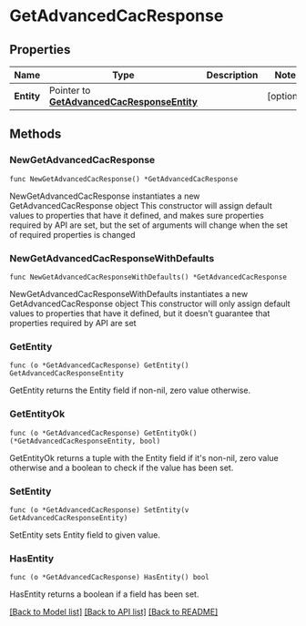 # GetAdvancedCacResponse

## Properties

Name | Type | Description | Notes
------------ | ------------- | ------------- | -------------
**Entity** | Pointer to [**GetAdvancedCacResponseEntity**](GetAdvancedCacResponseEntity.md) |  | [optional] 

## Methods

### NewGetAdvancedCacResponse

`func NewGetAdvancedCacResponse() *GetAdvancedCacResponse`

NewGetAdvancedCacResponse instantiates a new GetAdvancedCacResponse object
This constructor will assign default values to properties that have it defined,
and makes sure properties required by API are set, but the set of arguments
will change when the set of required properties is changed

### NewGetAdvancedCacResponseWithDefaults

`func NewGetAdvancedCacResponseWithDefaults() *GetAdvancedCacResponse`

NewGetAdvancedCacResponseWithDefaults instantiates a new GetAdvancedCacResponse object
This constructor will only assign default values to properties that have it defined,
but it doesn't guarantee that properties required by API are set

### GetEntity

`func (o *GetAdvancedCacResponse) GetEntity() GetAdvancedCacResponseEntity`

GetEntity returns the Entity field if non-nil, zero value otherwise.

### GetEntityOk

`func (o *GetAdvancedCacResponse) GetEntityOk() (*GetAdvancedCacResponseEntity, bool)`

GetEntityOk returns a tuple with the Entity field if it's non-nil, zero value otherwise
and a boolean to check if the value has been set.

### SetEntity

`func (o *GetAdvancedCacResponse) SetEntity(v GetAdvancedCacResponseEntity)`

SetEntity sets Entity field to given value.

### HasEntity

`func (o *GetAdvancedCacResponse) HasEntity() bool`

HasEntity returns a boolean if a field has been set.


[[Back to Model list]](../README.md#documentation-for-models) [[Back to API list]](../README.md#documentation-for-api-endpoints) [[Back to README]](../README.md)


